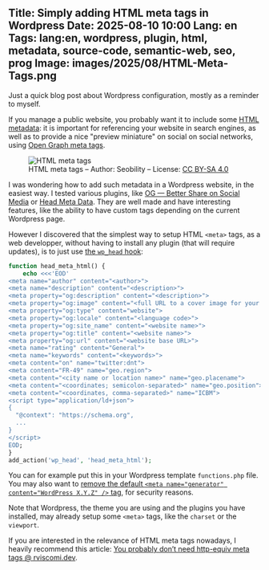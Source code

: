 Title: Simply adding HTML meta tags in Wordpress
Date: 2025-08-10 10:00
Lang: en
Tags: lang:en, wordpress, plugin, html, metadata, source-code, semantic-web, seo, prog
Image: images/2025/08/HTML-Meta-Tags.png
---

Just a quick blog post about Wordpress configuration, mostly as a reminder to myself.

If you manage a public website, you probably want it to include some [HTML metadata](https://developer.mozilla.org/en-US/docs/Web/HTML/Reference/Elements/meta):
it is important for referencing your website in search engines,
as well as to provide a nice "preview miniature" on social on social networks, using [Open Graph meta tags](https://www.opengraph.xyz).

<figure>
  <img src="images/2025/08/HTML-Meta-Tags.png" alt="HTML meta tags">
  <figcaption>HTML meta tags – Author: Seobility – License: <a title="Creative Commons License BY-SA 4.0" href="/en/wiki/creative-commons-license-by-sa-4-0">CC BY-SA 4.0</a></figcaption>
</figure>

I was wondering how to add such metadata in a Wordpress website, in the easiest way.
I tested various plugins, like [OG — Better Share on Social Media](https://fr.wordpress.org/plugins/og/) or [Head Meta Data](https://wordpress.org/plugins/head-meta-data/).
They are well made and have interesting features, like the ability to have custom tags depending on the current Wordpress page.

However I discovered that the simplest way to setup HTML `<meta>` tags, as a web developper, without having to install any plugin (that will require updates), is to just use [the `wp_head` hook](https://developer.wordpress.org/reference/hooks/wp_head/):
```php
function head_meta_html() {
    echo <<<'EOD'
<meta name="author" content="<author>">
<meta name="description" content="<description>">
<meta property="og:description" content="<description>">
<meta property="og:image" content="<full URL to a cover image for your website>">
<meta property="og:type" content="website">
<meta property="og:locale" content="<language code>">
<meta property="og:site_name" content="<website name>">
<meta property="og:title" content="<website name>">
<meta property="og:url" content="<website base URL>">
<meta name="rating" content="General">
<meta name="keywords" content="<keywords>">
<meta content="on" name="twitter:dnt">
<meta content="FR-49" name="geo.region">
<meta content="<city name or location name>" name="geo.placename">
<meta content="<coordinates; semicolon-separated>" name="geo.position">
<meta content="<coordinates, comma-separated>" name="ICBM">
<script type="application/ld+json">
{
  "@context": "https://schema.org",
  ...
}
</script>
EOD;
}
add_action('wp_head', 'head_meta_html');
```

You can for example put this in your Wordpress template `functions.php` file.
You may also want to [remove the default `<meta name="generator" content="WordPress X.Y.Z" />` tag](https://stackoverflow.com/questions/16335347/wordpress-how-do-i-remove-meta-generator-tags/17484970#17484970), for security reasons.

Note that Wordpress, the theme you are using and the plugins you have installed, may already setup some `<meta>` tags,
like the `charset` or the `viewport`.

If you are interested in the relevance of HTML meta tags nowadays,
I heavily recommend this article: [You probably don’t need http-equiv meta tags @ rviscomi.dev](https://rviscomi.dev/2023/07/you-probably-dont-need-http-equiv-meta-tags/).
